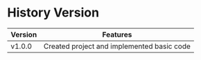# **History Version**

| Version   | Features                                     |
|-----------|----------------------------------------------|
| v1.0.0    | Created project and implemented basic code   |
